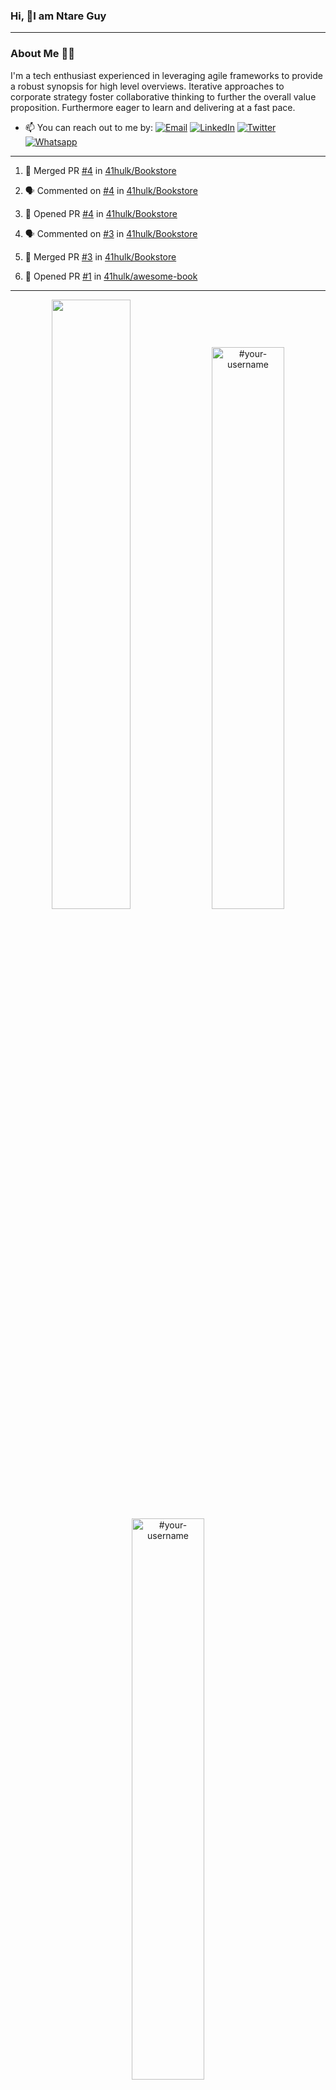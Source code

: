 ### Hi, 👋I am Ntare Guy

---

### About Me 👨‍💻

I'm a tech enthusiast experienced in leveraging agile frameworks to provide a robust synopsis for high level overviews. Iterative approaches to corporate strategy foster collaborative thinking to further the overall value proposition. Furthermore eager to learn and delivering at a fast pace.

- 📫 You can reach out to me by:
  [![Email](https://img.shields.io/badge/--gmail?label=Gmail&logo=Gmail&style=social)](mailto:gntare2@gmail.com)
  [![LinkedIn](https://img.shields.io/badge/--linkedin?label=LinkedIn&logo=LinkedIn&style=social)](https://www.linkedin.com/in/ntare-guy)
  [![Twitter](https://img.shields.io/badge/--twitter?label=Twitter&logo=Twitter&style=social)](https://twitter.com/ntare_guy)
  [![Whatsapp](https://img.shields.io/badge/--whatsapp?label=Whatsapp&logo=whatsapp&style=social)](https://api.whatsapp.com/send?phone=+250780770022&text=Hello%20Guy!%20%F0%9F%91%8B%F0%9F%8F%BB)

---

<!--START_SECTION:activity-->
1. 🎉 Merged PR [#4](https://github.com/41hulk/Bookstore/pull/4) in [41hulk/Bookstore](https://github.com/41hulk/Bookstore)

2. 🗣 Commented on [#4](https://github.com/41hulk/Bookstore/issues/4) in [41hulk/Bookstore](https://github.com/41hulk/Bookstore)
3. 💪 Opened PR [#4](https://github.com/41hulk/Bookstore/pull/4) in [41hulk/Bookstore](https://github.com/41hulk/Bookstore)
4. 🗣 Commented on [#3](https://github.com/41hulk/Bookstore/issues/3) in [41hulk/Bookstore](https://github.com/41hulk/Bookstore)
5. 🎉 Merged PR [#3](https://github.com/41hulk/Bookstore/pull/3) in [41hulk/Bookstore](https://github.com/41hulk/Bookstore)
5. 💪 Opened PR [#1](https://github.com/41hulk/awesome-book/pull/1) in [41hulk/awesome-book](https://github.com/41hulk/awesome-book)
<!--END_SECTION:activity-->

---

<p align="center">
<img width="50%" src="https://github-readme-stats.vercel.app/api?username=41hulk&theme=highcontrast&hide_border=true alt="#your-username" />
<img width="48%" src="https://github-readme-stats.vercel.app/api/top-langs?username=41hulk&show_icons=true&theme=dark&locale=en&layout=compact&hide_border=true" alt="#your-username" />
<img width="48%" src="https://github-readme-streak-stats.herokuapp.com/?user=41hulk&theme=highcontrast&hide_border=true" alt="#your-username" />
</p>
